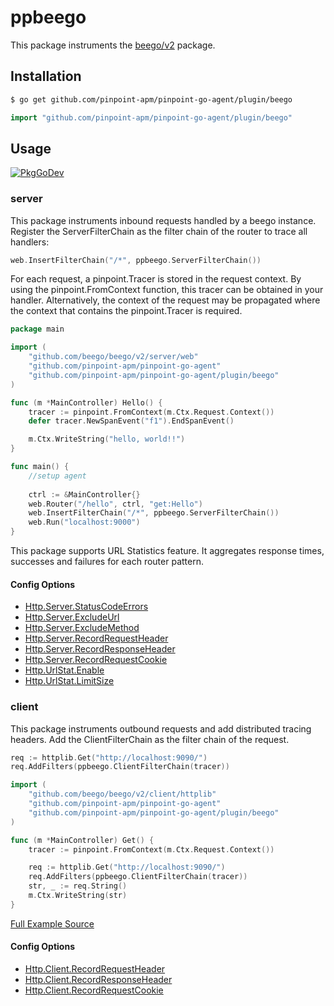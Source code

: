 # ppbeego
This package instruments the [beego/v2](https://github.com/beego/beego) package.

## Installation

```bash
$ go get github.com/pinpoint-apm/pinpoint-go-agent/plugin/beego
```
```go
import "github.com/pinpoint-apm/pinpoint-go-agent/plugin/beego"
```
## Usage
[![PkgGoDev](https://pkg.go.dev/badge/github.com/pinpoint-apm/pinpoint-go-agent/plugin/beego)](https://pkg.go.dev/github.com/pinpoint-apm/pinpoint-go-agent/plugin/beego)

### server
This package instruments inbound requests handled by a beego instance.
Register the ServerFilterChain as the filter chain of the router to trace all handlers:

``` go
web.InsertFilterChain("/*", ppbeego.ServerFilterChain())
```

For each request, a pinpoint.Tracer is stored in the request context.
By using the pinpoint.FromContext function, this tracer can be obtained in your handler.
Alternatively, the context of the request may be propagated where the context that contains the pinpoint.Tracer is required.

``` go
package main

import (
    "github.com/beego/beego/v2/server/web"
    "github.com/pinpoint-apm/pinpoint-go-agent"
    "github.com/pinpoint-apm/pinpoint-go-agent/plugin/beego"
)

func (m *MainController) Hello() {
    tracer := pinpoint.FromContext(m.Ctx.Request.Context())
    defer tracer.NewSpanEvent("f1").EndSpanEvent()

    m.Ctx.WriteString("hello, world!!")
}

func main() {
    //setup agent
 
	ctrl := &MainController{}
	web.Router("/hello", ctrl, "get:Hello")
	web.InsertFilterChain("/*", ppbeego.ServerFilterChain())
	web.Run("localhost:9000")
}
```

This package supports URL Statistics feature. It aggregates response times, successes and failures for each router pattern.

#### Config Options
* [Http.Server.StatusCodeErrors](/doc/config.md#Http.Server.StatusCodeErrors)
* [Http.Server.ExcludeUrl](/doc/config.md#Http.Server.ExcludeUrl)
* [Http.Server.ExcludeMethod](/doc/config.md#Http.Server.ExcludeMethod)
* [Http.Server.RecordRequestHeader](/doc/config.md#Http.Server.RecordRequestHeader)
* [Http.Server.RecordResponseHeader](/doc/config.md#Http.Server.RecordResponseHeader)
* [Http.Server.RecordRequestCookie](/doc/config.md#Http.Server.RecordRequestCookie)
* [Http.UrlStat.Enable](/doc/config.md#Http.UrlStat.Enable)
* [Http.UrlStat.LimitSize](/doc/config.md#Http.UrlStat.LimitSize)

### client
This package instruments outbound requests and add distributed tracing headers.
Add the ClientFilterChain as the filter chain of the request.

``` go
req := httplib.Get("http://localhost:9090/")
req.AddFilters(ppbeego.ClientFilterChain(tracer))
```
``` go
import (
	"github.com/beego/beego/v2/client/httplib"
	"github.com/pinpoint-apm/pinpoint-go-agent"
	"github.com/pinpoint-apm/pinpoint-go-agent/plugin/beego"
)

func (m *MainController) Get() {
    tracer := pinpoint.FromContext(m.Ctx.Request.Context())

    req := httplib.Get("http://localhost:9090/")
    req.AddFilters(ppbeego.ClientFilterChain(tracer))
    str, _ := req.String()
    m.Ctx.WriteString(str)
}
```
[Full Example Source](/plugin/beego/example/beego_server.go)

#### Config Options
* [Http.Client.RecordRequestHeader](/doc/config.md#Http.Client.RecordRequestHeader)
* [Http.Client.RecordResponseHeader](/doc/config.md#Http.Client.RecordResponseHeader)
* [Http.Client.RecordRequestCookie](/doc/config.md#Http.Client.RecordRequestCookie)
